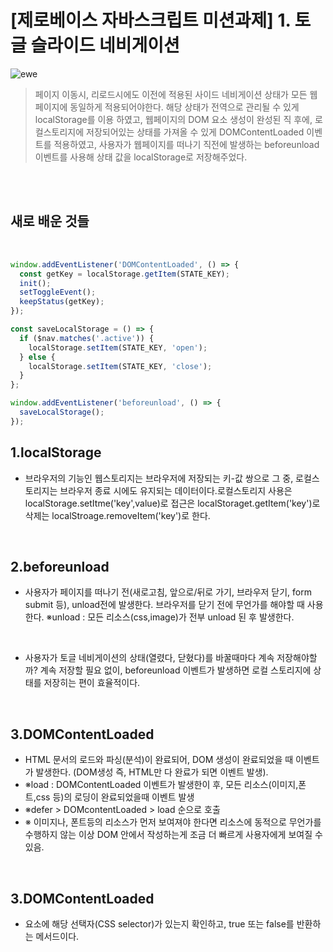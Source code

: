 # [제로베이스 자바스크립트 미션과제] 1. 토글 슬라이드 네비게이션 

![ewe](https://user-images.githubusercontent.com/127499117/236144243-96ddf09b-e6d1-4d3e-b5f9-fc9cf21ba884.gif)


> 페이지 이동시, 리로드시에도 이전에 적용된 사이드 네비게이션 상태가 모든 웹페이지에 동일하게 적용되어야한다. 해당 상태가 전역으로 관리될 수 있게 localStorage를 이용 하였고, 웹페이지의 DOM 요소 생성이 완성된 직 후에, 로컬스토리지에 저장되어있는 상태를 가져올 수 있게 DOMContentLoaded 이벤트를 적용하였고, 사용자가 웹페이지를 떠나기 직전에 발생하는 beforeunload 이벤트를 사용해 상태 값을 localStorage로 저장해주었다. 

<br/>
<br/>

## 새로 배운 것들

 <br/>

```js
window.addEventListener('DOMContentLoaded', () => {
  const getKey = localStorage.getItem(STATE_KEY);
  init();
  setToggleEvent();
  keepStatus(getKey);
});

const saveLocalStorage = () => {
  if ($nav.matches('.active')) {
    localStorage.setItem(STATE_KEY, 'open');
  } else {
    localStorage.setItem(STATE_KEY, 'close');
  }
};

window.addEventListener('beforeunload', () => {
  saveLocalStorage();
});


```

## 1.localStorage
- 브라우저의 기능인 웹스토리지는 브라우저에 저장되는 키-값 쌍으로 그 중, 로컬스토리지는 브라우저 종료 시에도 유지되는 데이터이다.로컬스토리지 사용은 localStorage.setItme('key',value)로 접근은 localStoraget.getItem('key')로 삭제는 localStroage.removeItem('key')로 한다. 

 <br/>
 
 ## 2.beforeunload
 - 사용자가 페이지를 떠나기 전​(새로고침, 앞으로/뒤로 가기, 브라우저 닫기, form submit 등),  unload전에 발생한다.  브라우저를 닫기 전에 무언가를 해야할 때 사용한다.
※unload : 모든 리소스(css,image)가 전부 unload 된 후 발생한다.

<br/> 

- 사용자가 토글 네비게이션의 상태(열렸다, 닫혔다)를 바꿀때마다 계속 저장해야할까? 
계속 저장할 필요 없이, beforeunload 이벤트가 발생하면 로컬 스토리지에 상태를 저장히는 편이 효율적이다.

 <br/>
 
 ## 3.DOMContentLoaded
- HTML 문서의 로드와 파싱(분석)이 완료되어, DOM 생성이 완료되었을 때 이벤트가 발생한다. (DOM생성 즉, HTML만 다 완료가 되면 이벤트 발생).
- ※load : DOMContentLoaded 이벤트가 발생한이 후, 모든 리소스(이미지,폰트,css 등)의 로딩이 완료되었을때 이벤트 발생 
- ※defer > DOMcontentLoaded > load 순으로 호출 
- ※ 이미지나, 폰트등의 리소스가 먼저 보여져야 한다면 리소스에 동적으로 무언가를 수행하지 않는 이상 DOM 안에서 작성하는게 조금 더 빠르게 사용자에게 보여질 수 있음.

<br/>

 ## 3.DOMContentLoaded
 - 요소에 해당 선택자(CSS selector)가 있는지 확인하고, true 또는 false를 반환하는 메서드이다. 
